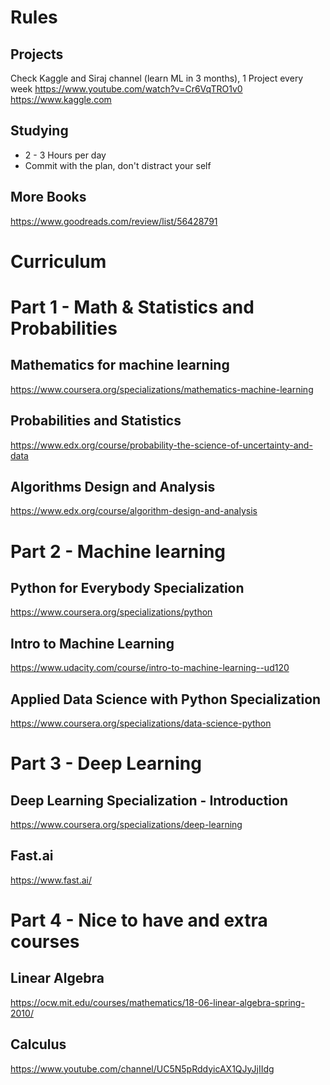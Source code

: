 # Rules
## Projects
Check Kaggle and Siraj channel (learn ML in 3 months), 1 Project every week
https://www.youtube.com/watch?v=Cr6VqTRO1v0
https://www.kaggle.com

## Studying
- 2 - 3 Hours per day
- Commit with the plan, don't distract your self

## More Books
https://www.goodreads.com/review/list/56428791


# Curriculum

# Part 1 - Math & Statistics and Probabilities
## Mathematics for machine learning
https://www.coursera.org/specializations/mathematics-machine-learning

## Probabilities and Statistics
https://www.edx.org/course/probability-the-science-of-uncertainty-and-data

## Algorithms Design and Analysis
https://www.edx.org/course/algorithm-design-and-analysis


# Part 2 - Machine learning
## Python for Everybody Specialization
https://www.coursera.org/specializations/python

## Intro to Machine Learning
https://www.udacity.com/course/intro-to-machine-learning--ud120

## Applied Data Science with Python Specialization
https://www.coursera.org/specializations/data-science-python


# Part 3 - Deep Learning
## Deep Learning Specialization - Introduction
https://www.coursera.org/specializations/deep-learning

## Fast.ai
https://www.fast.ai/


# Part 4 - Nice to have and extra courses
## Linear Algebra
https://ocw.mit.edu/courses/mathematics/18-06-linear-algebra-spring-2010/

## Calculus
https://www.youtube.com/channel/UC5N5pRddyicAX1QJyJjIIdg

